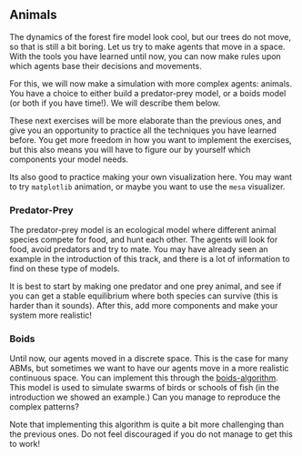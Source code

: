 ## Animals

The dynamics of the forest fire model look cool, but our trees do not move, so that is still a bit boring. Let us try to make agents that move in a space. With the tools you have learned until now, you can now make rules upon which agents base their decisions and movements. 

For this, we will now make a simulation with more complex agents: animals. You have a choice to either build a predator-prey model, or a boids model (or both if you have time!). We will describe them below.

These next exercises will be more elaborate than the previous ones, and give you an opportunity to practice all the techniques you have learned before. You get more freedom in how you want to implement the exercises, but this also means you will have to figure our by yourself which components your model needs.

Its also good to practice making your own visualization here. You may want to try `matplotlib` animation, or maybe you want to use the `mesa` visualizer.


### Predator-Prey

The predator-prey model is an ecological model where different animal species compete for food, and hunt each other. The agents will look for food, avoid predators and try to mate. You may have already seen an example in the introduction of this track, and there is a lot of information to find on these type of models. 

It is best to start by making one predator and one prey animal, and see if you can get a stable equilibrium where both species can survive (this is harder than it sounds). After this, add more components and make your system more realistic!


### Boids

Until now, our agents moved in a discrete space. This is the case for many ABMs, but sometimes we want to have our agents move in a more realistic continuous space. You can implement this through the [boids-algorithm](http://www.red3d.com/cwr/boids/). This model is used to simulate swarms of birds or schools of fish (in the introduction we showed an example.) Can you manage to reproduce the complex patterns?

Note that implementing this algorithm is quite a bit more challenging than the previous ones. Do not feel discouraged if you do not manage to get this to work!
